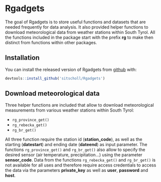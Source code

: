 
<!-- README.md is generated from README.Rmd. Please edit that file -->

# Rgadgets

The goal of Rgadgets is to store useful functions and datasets that are
needed frequently for data analysis. It also provided helper functions
to download meteorological data from weather stations within South
Tyrol. All the functions included in the package start with the prefix
**rg** to make then distinct from functions within other packages.

## Installation

You can install the released version of Rgadgets from
[github](https://github.com/) with:

``` r
devtools::install_github('sitscholl/Rgadgets')
```

## Download meteorological data

Three helper functions are included that allow to download
meteorological measurements from various weather stations within South
Tyrol:

  - `rg_province_get()`
  - `rg_rebecka_get()`
  - `rg_br_get()`

All three function require the station id (**station\_code**), as well
as the starting (**datestart**) and ending date (**dateend**) as input
parameter. The functions `rg_province_get()` and `rg_br_get()` also
allow to specify the desired sensor (air temperature, precipitation…)
using the parameter **sensor\_code**. Data from the functions
`rg_rebecka_get()` and `rg_br_get()` is not available for all uses and
therefore require access credentials to access the data via the
parameters **private\_key** as well as **user**, **password** and
**host**.
